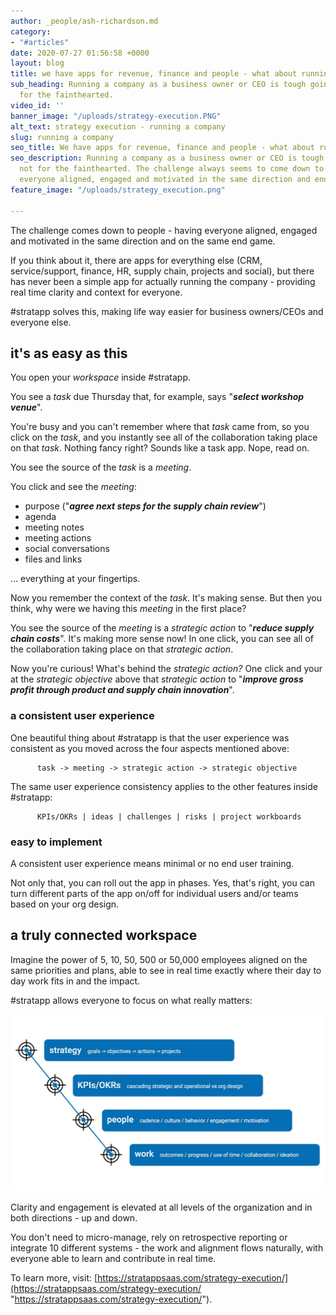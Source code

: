 ```yaml
---
author: _people/ash-richardson.md
category:
- "#articles"
date: 2020-07-27 01:56:58 +0000
layout: blog
title: we have apps for revenue, finance and people - what about running the company?
sub_heading: Running a company as a business owner or CEO is tough going, it's not
  for the fainthearted.
video_id: ''
banner_image: "/uploads/strategy-execution.PNG"
alt_text: strategy execution - running a company
slug: running a company
seo_title: We have apps for revenue, finance and people - what about running the company?
seo_description: Running a company as a business owner or CEO is tough going, it's
  not for the fainthearted. The challenge always seems to come down to people - keeping
  everyone aligned, engaged and motivated in the same direction and end game.
feature_image: "/uploads/strategy_execution.png"

---
```

The challenge comes down to people - having everyone aligned, engaged and motivated in the same direction and on the same end game.

If you think about it, there are apps for everything else (CRM, service/support, finance, HR, supply chain, projects and social), but there has never been a simple app for actually running the company - providing real time clarity and context for everyone.

\#stratapp solves this, making life way easier for business owners/CEOs and everyone else.

## it's as easy as this

You open your _workspace_ inside #stratapp.

You see a _task_ due Thursday that, for example, says "**_select workshop venue_**".

You're busy and you can't remember where that _task_ came from, so you click on the _task_, and you instantly see all of the collaboration taking place on that _task_.  Nothing fancy right?  Sounds like a task app.  Nope, read on.

You see the source of the _task_ is a _meeting_.

You click and see the _meeting_:

* purpose ("**_agree next steps for the supply chain review_**")
* agenda
* meeting notes
* meeting actions
* social conversations
* files and links

... everything at your fingertips.

Now you remember the context of the _task_.  It's making sense.  But then you think, why were we having this _meeting_ in the first place?

You see the source of the _meeting_ is a _strategic action_ to "**_reduce supply chain costs_**".  It's making more sense now!  In one click, you can see all of the collaboration taking place on that _strategic action_.

Now you're curious!  What's behind the _strategic action?_  One click and your at the _strategic objective_ above that _strategic action_ to "**_improve gross profit through product and supply chain innovation_**".

### a consistent user experience

One beautiful thing about #stratapp is that the user experience was consistent as you moved across the four aspects mentioned above: 

          task -> meeting -> strategic action -> strategic objective  

The same user experience consistency applies to the other features inside #stratapp: 

          KPIs/OKRs | ideas | challenges | risks | project workboards

### easy to implement

A consistent user experience means minimal or no end user training.  

Not only that, you can roll out the app in phases.  Yes, that's right, you can turn different parts of the app on/off for individual users and/or teams based on your org design.

## a truly connected workspace

Imagine the power of 5, 10, 50, 500 or 50,000 employees aligned on the same priorities and plans, able to see in real time exactly where their day to day work fits in and the impact.

\#stratapp allows everyone to focus on what really matters:

![](/uploads/connect.JPG)

Clarity and engagement is elevated at all levels of the organization and in both directions - up and down.  

You don't need to micro-manage, rely on retrospective reporting or integrate 10 different systems - the work and alignment flows naturally, with everyone able to learn and contribute in real time.

To learn more, visit: [https://stratappsaas.com/strategy-execution/](https://stratappsaas.com/strategy-execution/ "https://stratappsaas.com/strategy-execution/").

 